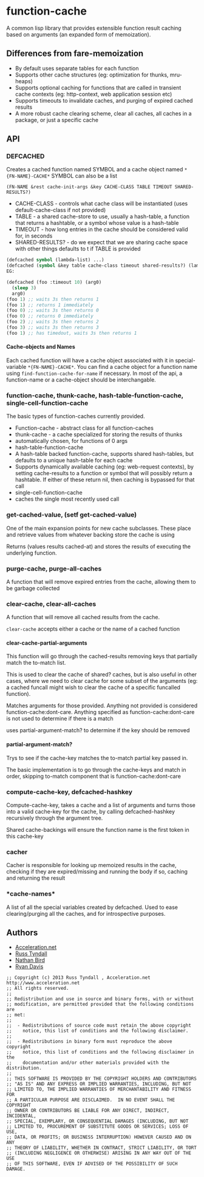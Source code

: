 # function-cache 

A common lisp library that provides extensible function result caching
based on arguments (an expanded form of memoization).

## Differences from fare-memoization

 * By default uses separate tables for each function
 * Supports other cache structures (eg: optimization for thunks, mru-heaps)
 * Supports optional caching for functions that are called in transient
   cache contexts (eg: http-context, web application session etc)
 * Supports timeouts to invalidate caches, and purging of expired
   cached results
 * A more robust cache clearing scheme, clear all caches, all caches
   in a package, or just a specific cache

## API

### DEFCACHED 

Creates a cached function named SYMBOL and a cache object named `*{FN-NAME}-CACHE*`
SYMBOL can also be a list

`(FN-NAME &rest cache-init-args
   &key CACHE-CLASS TABLE TIMEOUT SHARED-RESULTS?)`

 * CACHE-CLASS - controls what cache class will be instantiated (uses
   default-cache-class if not provided)
 * TABLE - a shared cache-store to use, usually a hash-table, a function that returns
   a hashtable, or a symbol whose value is a hash-table
 * TIMEOUT - how long entries in the cache should be considered valid for, in seconds
 * SHARED-RESULTS? - do we expect that we are sharing cache space with other things
   defaults to t if TABLE is provided

```lisp
(defcached symbol (lambda-list) ...)
(defcached (symbol &key table cache-class timeout shared-results?) (lambda-list) ...)
EG:

(defcached (foo :timeout 10) (arg0)
  (sleep 3)
  arg0)
(foo 1) ;; waits 3s then returns 1
(foo 1) ;; returns 1 immediately
(foo 0) ;; waits 3s then returns 0
(foo 0) ;; returns 0 immediately
(foo 2) ;; waits 3s then returns 2
(foo 3) ;; waits 3s then returns 3
(foo 1) ;; has timedout, waits 3s then returns 1
```

#### Cache-objects and Names

Each cached function will have a cache object associated with it in
special-variable `*{FN-NAME}-CACHE*`.  You can find a cache object for
a function name using `find-function-cache-for-name` if necessary.  In
most of the api, a function-name or a cache-object should be
interchangable.

### function-cache, thunk-cache, hash-table-function-cache, single-cell-function-cache

The basic types of function-caches currently provided.  
 * Function-cache - abstract class for all function-caches
 * thunk-cache - a cache specialized for storing the results of thunks
  * automatically chosen, for functions of 0 args
 * hash-table-function-cache
  * A hash-table backed function-cache, supports shared hash-tables, but defaults 
    to a unique hash-table for each cache
  * Supports dynamically available caching (eg: web-request contexts),
    by setting cache-results to a function or symbol that will
    possibly return a hashtable. If either of these return nil, then
    caching is bypassed for that call
 * single-cell-function-cache
  * caches the single most recently used call

### get-cached-value, (setf get-cached-value)

One of the main expansion points for new cache subclasses. These place
and retrieve values from whatever backing store the cache is using

Returns (values results cached-at) and stores the results of executing
the underlying function.

### purge-cache, purge-all-caches

A function that will remove expired entries from the cache, allowing
them to be garbage collected

### clear-cache, clear-all-caches

A function that will remove all cached results from the cache.  

`clear-cache` accepts either a cache or the name of a cached function

#### clear-cache-partial-arguments

This function will go through the cached-results removing
keys that partially match the to-match list.

This is used to clear the cache of shared? caches, but is also useful
in other cases, where we need to clear cache for some subset of the
arguments (eg: a cached funcall might wish to clear the cache of a
specific funcalled function).

Matches arguments for those provided. Anything not provided is
considered function-cache:dont-care.  Anything specified as
function-cache:dont-care is not used to determine if there is a match

uses partial-argument-match? to determine if the key should be removed

#### partial-argument-match?
Trys to see if the cache-key matches the to-match partial
key passed in.

The basic implementation is to go through the cache-keys and match in
order, skipping to-match component that is function-cache:dont-care

### compute-cache-key, defcached-hashkey

Compute-cache-key, takes a cache and a list of arguments and turns
those into a valid cache-key for the cache, by calling
defcached-hashkey recursively through the argument tree.

Shared cache-backings will ensure the function name is the first token 
in this cache-key

### cacher

Cacher is responsible for looking up memoized results in the cache,
checking if they are expired/missing and running the body if so,
caching and returning the result

### \*cache-names\*

A list of all the special variables created by defcached.  Used to
ease clearing/purging all the caches, and for introspective purposes.


## Authors

 * [Acceleration.net](http://www.acceleration.net/)
  * [Russ Tyndall](http://russ.unwashedmeme.com/blog)
  * [Nathan Bird](http://the.unwashedmeme.com/blog)
  * [Ryan Davis](http://ryepup.unwashedmeme.com/blog)

```
;; Copyright (c) 2013 Russ Tyndall , Acceleration.net http://www.acceleration.net
;; All rights reserved.
;;
;; Redistribution and use in source and binary forms, with or without
;; modification, are permitted provided that the following conditions are
;; met:
;;
;;  - Redistributions of source code must retain the above copyright
;;    notice, this list of conditions and the following disclaimer.
;;
;;  - Redistributions in binary form must reproduce the above copyright
;;    notice, this list of conditions and the following disclaimer in the
;;    documentation and/or other materials provided with the distribution.
;;
;; THIS SOFTWARE IS PROVIDED BY THE COPYRIGHT HOLDERS AND CONTRIBUTORS
;; "AS IS" AND ANY EXPRESS OR IMPLIED WARRANTIES, INCLUDING, BUT NOT
;; LIMITED TO, THE IMPLIED WARRANTIES OF MERCHANTABILITY AND FITNESS FOR
;; A PARTICULAR PURPOSE ARE DISCLAIMED.  IN NO EVENT SHALL THE COPYRIGHT
;; OWNER OR CONTRIBUTORS BE LIABLE FOR ANY DIRECT, INDIRECT, INCIDENTAL,
;; SPECIAL, EXEMPLARY, OR CONSEQUENTIAL DAMAGES (INCLUDING, BUT NOT
;; LIMITED TO, PROCUREMENT OF SUBSTITUTE GOODS OR SERVICES; LOSS OF USE,
;; DATA, OR PROFITS; OR BUSINESS INTERRUPTION) HOWEVER CAUSED AND ON ANY
;; THEORY OF LIABILITY, WHETHER IN CONTRACT, STRICT LIABILITY, OR TORT
;; (INCLUDING NEGLIGENCE OR OTHERWISE) ARISING IN ANY WAY OUT OF THE USE
;; OF THIS SOFTWARE, EVEN IF ADVISED OF THE POSSIBILITY OF SUCH DAMAGE.
```
